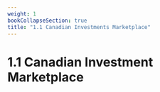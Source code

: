```yaml
---
weight: 1
bookCollapseSection: true
title: "1.1 Canadian Investments Marketplace"
---
```


# 1.1 Canadian Investment Marketplace

